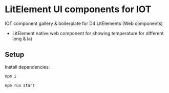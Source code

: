 # LitElement UI components for IOT

IOT component gallery & boilerplate for D4 LitElements (Web components)

- LitElement native web component for showing temperature for different long & lat

## Setup

Install dependencies:

```bash
npm i
```

```bash
npm run start
```